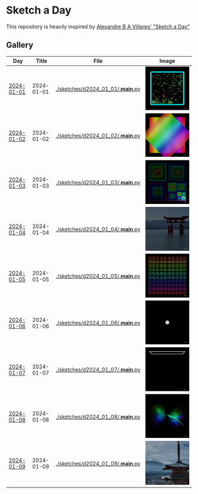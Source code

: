 # Sketch a Day

This repository is heavily inspired by [Alexandre B A Villares' "Sketch a Day"](https://abav.lugaralgum.com/sketch-a-day/)


## Gallery

| Day | Title | File | Image |
| -- | -- | -- | -- |
| [2024-01-01](./sketches/d2024_01_01) | 2024-01-01 | [./sketches/d2024_01_01/.__main__.py](./sketches/d2024_01_01/.__main__.py) | ![2024-01-01](./sketches/d2024_01_01/2024-01-01.png) |
| [2024-01-02](./sketches/d2024_01_02) | 2024-01-02 | [./sketches/d2024_01_02/.__main__.py](./sketches/d2024_01_02/.__main__.py) | ![2024-01-02](./sketches/d2024_01_02/2024-01-02.png) |
| [2024-01-03](./sketches/d2024_01_03) | 2024-01-03 | [./sketches/d2024_01_03/.__main__.py](./sketches/d2024_01_03/.__main__.py) | ![2024-01-03](./sketches/d2024_01_03/2024-01-03.png) |
| [2024-01-04](./sketches/d2024_01_04) | 2024-01-04 | [./sketches/d2024_01_04/.__main__.py](./sketches/d2024_01_04/.__main__.py) | ![2024-01-04](./sketches/d2024_01_04/2024-01-04.png) |
| [2024-01-05](./sketches/d2024_01_05) | 2024-01-05 | [./sketches/d2024_01_05/.__main__.py](./sketches/d2024_01_05/.__main__.py) | ![2024-01-05](./sketches/d2024_01_05/2024-01-05.png) |
| [2024-01-06](./sketches/d2024_01_06) | 2024-01-06 | [./sketches/d2024_01_06/.__main__.py](./sketches/d2024_01_06/.__main__.py) | ![2024-01-06](./sketches/d2024_01_06/2024-01-06.gif) |
| [2024-01-07](./sketches/d2024_01_07) | 2024-01-07 | [./sketches/d2024_01_07/.__main__.py](./sketches/d2024_01_07/.__main__.py) | ![2024-01-07](./sketches/d2024_01_07/2024-01-07.gif) |
| [2024-01-08](./sketches/d2024_01_08) | 2024-01-08 | [./sketches/d2024_01_08/.__main__.py](./sketches/d2024_01_08/.__main__.py) | ![2024-01-08](./sketches/d2024_01_08/2024-01-08.png) |
| [2024-01-09](./sketches/d2024_01_09) | 2024-01-09 | [./sketches/d2024_01_09/.__main__.py](./sketches/d2024_01_09/.__main__.py) | ![2024-01-09](./sketches/d2024_01_09/2024-01-09.png) |
<!-- Next Item -->

